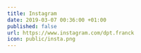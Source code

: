 ```yaml
---
title: Instagram
date: 2019-03-07 00:36:00 +01:00
published: false
url: https://www.instagram.com/dpt.franck
icon: public/insta.png
---
```


